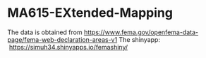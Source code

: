 # MA615-EXtended-Mapping
The data is obtained from https://www.fema.gov/openfema-data-page/fema-web-declaration-areas-v1
The shinyapp:  https://simuh34.shinyapps.io/femashiny/
